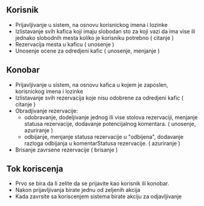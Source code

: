## Korisnik

- Prijavljivanje u sistem, na osnovu korisnickog imena i lozinke
- Izlistavanje svih kafica koji imaju slobodan sto za koji vazi da ima vise ili 
jednako slobodnih mesta koliko je korisniku potrebno ( citanje )
- Rezervacija mesta u kaficu ( unosenje )
- Unosenje ocene za odredjeni kafic ( unosenje, menjanje )


## Konobar

- Prijavljivanje u sistem, na osnovu kafica u kojem je zaposlen, korisnickog imena i 
lozinke
- Izlistavanje svih rezervacija koje nisu odobrene za odredjeni kafic ( citanje )
- Obradjivanje rezervacije:
    - odobravanje, dodeljivanje jednog ili vise stolova rezervaciji, menjanje statusa 
rezervacije, dodavanje potencijalnog komentara. ( unosenje, azuriranje )
    - odbijanje, menjanje statusa rezervacije u "odbijena", dodavanje razloga 
odbijanja u komentarStatusa rezervacije. ( azuriranje )
- Brisanje zavrsene rezervacije ( brisanje )


## Tok koriscenja

- Prvo se bira da li zelite da se prijavite kao korisnik ili konobar.
- Nakon prijavljivanja birate jednu od zeljenih akcija
- Kada zavrsite sa koriscenjem sistema birate akciju za odjavljivanje

